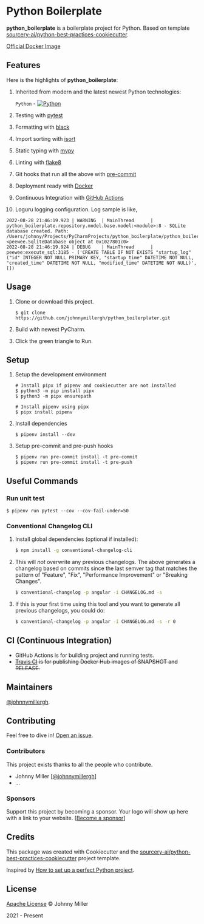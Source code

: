 # Python Boilerplate

**python_boilerplate** is a boilerplate project for Python. Based on template [sourcery-ai/python-best-practices-cookiecutter](https://github.com/sourcery-ai/python-best-practices-cookiecutter).

[Official Docker Image](https://todo.python_boilerplate)

## Features

Here is the highlights of **python_boilerplate**:

1. Inherited from modern and the latest newest Python technologies:

   `Python` - [![Python](https://img.shields.io/badge/Python-v3.10.6-blue)](https://www.python.org/downloads/release/python-3106/)

2. Testing with [pytest](https://docs.pytest.org/en/latest/)

3. Formatting with [black](https://github.com/psf/black)

4. Import sorting with [isort](https://github.com/timothycrosley/isort)

5. Static typing with [mypy](http://mypy-lang.org/)

6. Linting with [flake8](http://flake8.pycqa.org/en/latest/)

7. Git hooks that run all the above with [pre-commit](https://pre-commit.com/)

8. Deployment ready with [Docker](https://docker.com/)

9. Continuous Integration with [GitHub Actions](https://github.com/features/actions)

10. Loguru logging configuration. Log sample is like,

   ```
   2022-08-28 21:46:19.923 | WARNING  | MainThread      | python_boilerplate.repository.model.base.model:<module>:8 - SQLite database created. Path: /Users/johnny/Projects/PyCharmProjects/python_boilerplate/python_boilerplate/data/python_boilerplate.db, <peewee.SqliteDatabase object at 0x1027801c0>
   2022-08-28 21:46:19.924 | DEBUG    | MainThread      | peewee:execute_sql:3185 - ('CREATE TABLE IF NOT EXISTS "startup_log" ("id" INTEGER NOT NULL PRIMARY KEY, "startup_time" DATETIME NOT NULL, "created_time" DATETIME NOT NULL, "modified_time" DATETIME NOT NULL)', [])
   ```

## Usage

1. Clone or download this project.

   ```shell
   $ git clone https://github.com/johnnymillergh/python_boilerplater.git
   ```

2. Build with newest PyCharm.

3. Click the green triangle to Run.

## Setup

1. Setup the development environment

   ```shell
   # Install pipx if pipenv and cookiecutter are not installed
   $ python3 -m pip install pipx
   $ python3 -m pipx ensurepath
   
   # Install pipenv using pipx
   $ pipx install pipenv
   ```

2. Install dependencies

   ```shell
   $ pipenv install --dev
   ```

3. Setup pre-commit and pre-push hooks

   ```shell
   $ pipenv run pre-commit install -t pre-commit
   $ pipenv run pre-commit install -t pre-push
   ```

## Useful Commands

### Run unit test

```shell
$ pipenv run pytest --cov --cov-fail-under=50
```

### Conventional Changelog CLI

1. Install global dependencies (optional if installed):

   ```sh
   $ npm install -g conventional-changelog-cli
   ```

2. This will *not* overwrite any previous changelogs. The above generates a changelog based on commits since the last semver tag that matches the pattern of "Feature", "Fix", "Performance Improvement" or "Breaking Changes".

   ```sh
   $ conventional-changelog -p angular -i CHANGELOG.md -s
   ```

3. If this is your first time using this tool and you want to generate all previous changelogs, you could do:

   ```sh
   $ conventional-changelog -p angular -i CHANGELOG.md -s -r 0
   ```

## CI (Continuous Integration)

- GitHub Actions is for building project and running tests.
- ~~[Travis CI](https://travis-ci.com/github/johnnymillergh/media-streaming) is for publishing Docker Hub images of SNAPSHOT and RELEASE.~~

## Maintainers

[@johnnymillergh](https://github.com/johnnymillergh).

## Contributing

Feel free to dive in! [Open an issue](https://github.com/johnnymillergh/python_boilerplate/issues/new).

### Contributors

This project exists thanks to all the people who contribute. 

- Johnny Miller [[@johnnymillergh](https://github.com/johnnymillergh)]
- …


### Sponsors

Support this project by becoming a sponsor. Your logo will show up here with a link to your website. [[Become a sponsor](https://become-a-sponsor.org)]

## Credits

This package was created with Cookiecutter and the [sourcery-ai/python-best-practices-cookiecutter](https://github.com/sourcery-ai/python-best-practices-cookiecutter) project template.

Inspired by [How to set up a perfect Python project](https://sourcery.ai/blog/python-best-practices/).

## License

[Apache License](https://github.com/johnnymillergh/python_boilerplate/blob/master/LICENSE) © Johnny Miller

2021 - Present
